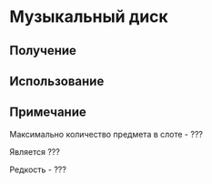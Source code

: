 # Музыкальный диск

## Получение



## Использование



## Примечание&#x20;

Максимально количество предмета в слоте - ???

Является ???&#x20;

Редкость - ???
